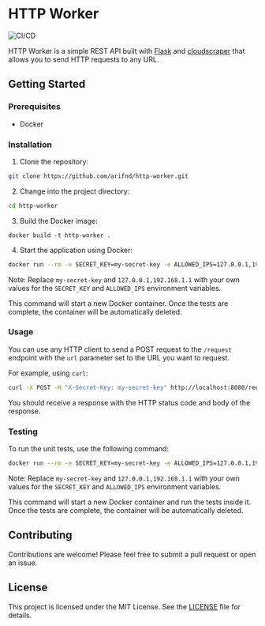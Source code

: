 # HTTP Worker

![CI/CD](https://github.com/arifnd/http-worker/actions/workflows/main.yaml/badge.svg)

HTTP Worker is a simple REST API built with [Flask](https://github.com/pallets/flask) and [cloudscraper](https://github.com/VeNoMouS/cloudscraper) that allows you to send HTTP requests to any URL.

## Getting Started

### Prerequisites

- Docker

### Installation

1. Clone the repository:

```bash
git clone https://github.com/arifnd/http-worker.git
```

2. Change into the project directory:

```bash
cd http-worker
```

3. Build the Docker image:

```
docker build -t http-worker .
```

4. Start the application using Docker:

```bash
docker run --rm -e SECRET_KEY=my-secret-key -e ALLOWED_IPS=127.0.0.1,192.168.1.1 -p 8080:8080 http-worker
```

Note: Replace `my-secret-key` and `127.0.0.1,192.168.1.1` with your own values for the `SECRET_KEY` and `ALLOWED_IPS` environment variables.

This command will start a new Docker container. Once the tests are complete, the container will be automatically deleted.

### Usage

You can use any HTTP client to send a POST request to the `/request` endpoint with the `url` parameter set to the URL you want to request.

For example, using `curl`:

```bash
curl -X POST -H "X-Secret-Key: my-secret-key" http://localhost:8080/request -d "url=https://www.google.com"
```

You should receive a response with the HTTP status code and body of the response.

### Testing

To run the unit tests, use the following command:

```bash
docker run --rm -e SECRET_KEY=my-secret-key -e ALLOWED_IPS=127.0.0.1,192.168.1.1 http-worker python -m unittest discover -s test
```

Note: Replace `my-secret-key` and `127.0.0.1,192.168.1.1` with your own values for the `SECRET_KEY` and `ALLOWED_IPS` environment variables.

This command will start a new Docker container and run the tests inside it. Once the tests are complete, the container will be automatically deleted.

## Contributing

Contributions are welcome! Please feel free to submit a pull request or open an issue.

## License

This project is licensed under the MIT License. See the [LICENSE](LICENSE) file for details.